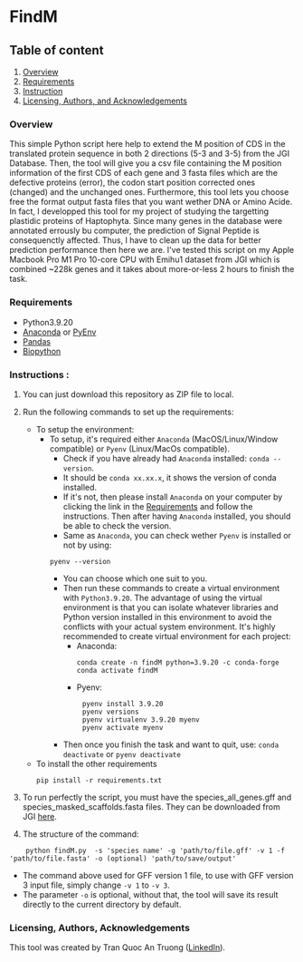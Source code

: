 # FindM

## Table of content
1. [Overview](#motivation)
2. [Requirements](#req)
3. [Instruction](#instruction)
4. [Licensing, Authors, and Acknowledgements](#licensing)


### Overview<a name="motivation"></a>
This simple Python script here help to extend the M position of CDS in the translated protein sequence in both 2 directions (5-3 and 3-5) from the JGI Database. Then, the tool will give you a csv file containing the M position information of the first CDS of each gene and 3 fasta files which are the defective proteins (error), the codon start position corrected ones (changed) and the unchanged ones. Furthermore, this tool lets you choose free the format output fasta files that you want wether DNA or Amino Acide. 
In fact, I developped this tool for my project of studying the targetting plastidic proteins of Haptophyta. Since many genes in the database were annotated errously bu computer, the prediction of Signal Peptide is consequenctly affected. Thus, I have to clean up the data for better prediction performance then here we are. I've tested this script on my Apple Macbook Pro M1 Pro 10-core CPU with Emihu1 dataset from JGI which is combined ~228k genes and it takes about more-or-less 2 hours to finish the task.

### Requirements <a name="req"></a>
- Python3.9.20
- [Anaconda](https://anaconda.org/anaconda/conda) or [PyEnv](https://github.com/pyenv/pyenv)
- [Pandas](https://github.com/pandas-dev/pandas)
- [Biopython](https://github.com/biopython/biopython/tree/master)


### Instructions <a name="instruction"></a>:

1. You can just download this repository as ZIP file to local.

2. Run the following commands to set up the requirements:
	- To setup the environment:
 		- To setup, it's required either `Anaconda` (MacOS/Linux/Window compatible) or `Pyenv` (Linux/MacOs compatible).
     		- Check if you have already had `Anaconda` installed:
   			`conda --version`.
      		- It should be `conda xx.xx.x`, it shows the version of conda installed.
        	- If it's not, then please install `Anaconda` on your computer by clicking the link in the [Requirements](#req) and follow the instructions. Then after having `Anaconda` installed, you should be able to check the version.
      		- Same as `Anaconda`, you can check wether `Pyenv` is installed or not by using:
        	```
			pyenv --version
         	```
			- You can choose which one suit to you.
      		- Then run these commands to create a virtual environment with `Python3.9.20`. The advantage of using the virtual environment is that you can isolate whatever libraries and Python version installed in this environment to avoid the conflicts with your actual system environment. It's highly recommended to create virtual environment for each project:
        		- Anaconda:
	              	```
			        conda create -n findM python=3.9.20 -c conda-forge
			        conda activate findM
	               	```
           		- Pyenv:
			```
			        pyenv install 3.9.20
			        pyenv versions
			        pyenv virtualenv 3.9.20 myenv
			        pyenv activate myenv
   			```
     		- Then once you finish the task and want to quit, use: `conda deactivate` or `pyenv deactivate`
    - To install the other requirements
      	``` 	   
        pip install -r requirements.txt
       ```

3. To run perfectly the script, you must have the species_all_genes.gff and species_masked_scaffolds.fasta files. They can be downloaded from JGI [here](https://genome.jgi.doe.gov/portal/pages/dynamicOrganismDownload.jsf?organism=haptophyta).

4. The structure of the command:
```
    python findM.py  -s 'species name' -g 'path/to/file.gff' -v 1 -f 'path/to/file.fasta' -o (optional) 'path/to/save/output' 
```
- The command above used for GFF version 1 file, to use with GFF version 3 input file, simply change `-v 1` to `-v 3`.
- The parameter `-o` is optional, without that, the tool will save its result directly to the current directory by default.
### Licensing, Authors, Acknowledgements<a name="licensing"></a>
This tool was created by Tran Quoc An Truong ([LinkedIn](https://www.linkedin.com/in/tran-quoc-an-truong/)).
